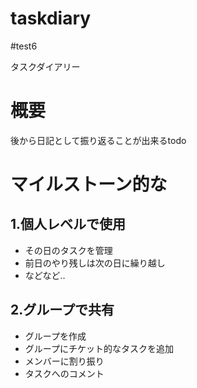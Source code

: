 taskdiary
=========
#test6

タスクダイアリー
# 概要
後から日記として振り返ることが出来るtodo

# マイルストーン的な
## 1.個人レベルで使用

+ その日のタスクを管理
+ 前日のやり残しは次の日に繰り越し
+ などなど..

## 2.グループで共有

+ グループを作成
+ グループにチケット的なタスクを追加
+ メンバーに割り振り
+ タスクへのコメント


